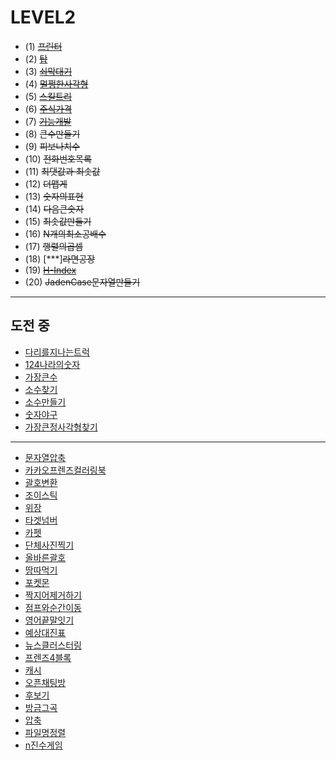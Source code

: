 # LEVEL2
* (1) ~~[프린터](https://programmers.co.kr/learn/courses/30/lessons/42587)~~
* (2) ~~[탑](https://github.com/kHeNoTbB/Algorithm/blob/master/programmers/level2/%ED%83%91.java)~~
* (3) ~~[쇠막대기]()~~
* (4) ~~[멀쩡한사각형](https://github.com/kHeNoTbB/Algorithm/blob/master/programmers/level2/%EB%A9%80%EC%A9%A1%ED%95%9C%EC%82%AC%EA%B0%81%ED%98%95.java)~~
* (5) ~~[스킬트리](https://github.com/kHeNoTbB/Algorithm/blob/master/programmers/level2/%EC%8A%A4%ED%82%AC%ED%8A%B8%EB%A6%AC.java)~~
* (6) ~~[주식가격](https://github.com/kHeNoTbB/Algorithm/blob/master/programmers/level2/%EC%A3%BC%EC%8B%9D%EA%B0%80%EA%B2%A9.java)~~
* (7) ~~[기능개발](https://github.com/kHeNoTbB/Algorithm/blob/master/programmers/level2/%EA%B8%B0%EB%8A%A5%EA%B0%9C%EB%B0%9C.java)~~
* (8) ~~큰수만들기~~
* (9) ~~피보나치수~~
* (10) ~~전화번호목록~~
* (11) ~~최댓값과 최솟값~~
* (12) ~~더맵게~~
* (13) ~~숫자의표현~~
* (14) ~~다음큰숫자~~
* (15) ~~최솟값만들기~~
* (16) ~~N개의최소공배수~~
* (17) ~~행렬의곱셈~~
* (18) [***]~~라면공장~~
* (19) ~~[H-Index](https://github.com/kHeNoTbB/Algorithm/blob/master/programmers/level2/H-index.java)~~
* (20) ~~JadenCase문자열만들기~~
---
## 도전 중
* [다리를지나는트럭]()
* [124나라의숫자]()
* [가장큰수]()
* [소수찾기]()
* [소수만들기]()
* [숫자야구]()
* [가장큰정사각형찾기]()
---
* [문자열압축]()
* [카카오프렌즈컬러링북]()
* [괄호변환]()
* [조이스틱]()
* [위장]()
* [타겟넘버]()
* [카펫]()
* [단체사진찍기]()
* [올바른괄호]()
* [땅따먹기]()
* [포켓몬]()
* [짝지어제거하기]()
* [점프와순간이동]()
* [영어끝말잇기]()
* [예상대진표]()
* [뉴스클러스터링]()
* [프렌즈4블록]()
* [캐시]()
* [오픈채팅방]()
* [후보기]()
* [방금그곡]()
* [압축]()
* [파일명정렬]()
* [n진수게임]()
